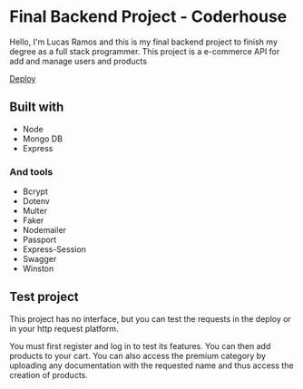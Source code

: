 # Final Backend Project - Coderhouse

Hello, I'm Lucas Ramos and this is my final backend project to finish my degree as a full stack programmer. This project is a e-commerce API for add and manage users and products

[Deploy](https://ecommerce-api-dev-ftqj.1.us-1.fl0.io/docs)

## Built with
- Node
- Mongo DB
- Express

### And tools
- Bcrypt
- Dotenv
- Multer
- Faker
- Nodemailer
- Passport
- Express-Session 
- Swagger
- Winston

## Test project

This project has no interface, but you can test the requests in the deploy or in your http request platform.

You must first register and log in to test its features. You can then add products to your cart. You can also access the premium category by uploading any documentation with the requested name and thus access the creation of products.
